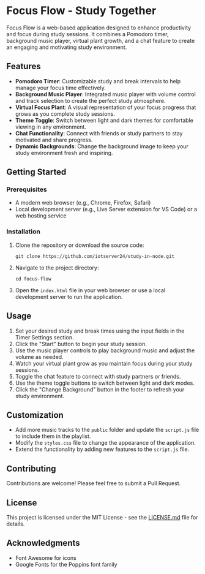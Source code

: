 # Focus Flow - Study Together

Focus Flow is a web-based application designed to enhance productivity and focus during study sessions. It combines a Pomodoro timer, background music player, virtual plant growth, and a chat feature to create an engaging and motivating study environment.

## Features

- **Pomodoro Timer**: Customizable study and break intervals to help manage your focus time effectively.
- **Background Music Player**: Integrated music player with volume control and track selection to create the perfect study atmosphere.
- **Virtual Focus Plant**: A visual representation of your focus progress that grows as you complete study sessions.
- **Theme Toggle**: Switch between light and dark themes for comfortable viewing in any environment.
- **Chat Functionality**: Connect with friends or study partners to stay motivated and share progress.
- **Dynamic Backgrounds**: Change the background image to keep your study environment fresh and inspiring.

## Getting Started

### Prerequisites

- A modern web browser (e.g., Chrome, Firefox, Safari)
- Local development server (e.g., Live Server extension for VS Code) or a web hosting service

### Installation

1. Clone the repository or download the source code:
   ```
   git clone https://github.com/iotserver24/study-in-node.git
   ```

2. Navigate to the project directory:
   ```
   cd focus-flow
   ```

3. Open the `index.html` file in your web browser or use a local development server to run the application.

## Usage

1. Set your desired study and break times using the input fields in the Timer Settings section.
2. Click the "Start" button to begin your study session.
3. Use the music player controls to play background music and adjust the volume as needed.
4. Watch your virtual plant grow as you maintain focus during your study sessions.
5. Toggle the chat feature to connect with study partners or friends.
6. Use the theme toggle buttons to switch between light and dark modes.
7. Click the "Change Background" button in the footer to refresh your study environment.

## Customization

- Add more music tracks to the `public` folder and update the `script.js` file to include them in the playlist.
- Modify the `styles.css` file to change the appearance of the application.
- Extend the functionality by adding new features to the `script.js` file.

## Contributing

Contributions are welcome! Please feel free to submit a Pull Request.

## License

This project is licensed under the MIT License - see the [LICENSE.md](LICENSE.md) file for details.

## Acknowledgments

- Font Awesome for icons
- Google Fonts for the Poppins font family

